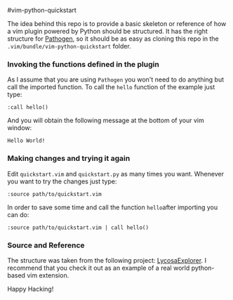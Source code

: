 #vim-python-quickstart

The idea behind this repo is to provide a basic skeleton or reference of how a vim plugin powered by Python should be structured. 
It has the right structure for [Pathogen](https://github.com/tpope/vim-pathogen), so it should be as easy as cloning
this repo in the `.vim/bundle/vim-python-quickstart` folder.

### Invoking the functions defined in the plugin

As I assume that you are using `Pathogen` you won't need to do anything but call the imported function. 
To call the `hello` function of the example just type:

```vim
:call hello()
```

And you will obtain the following message at the bottom of your vim window:

```vim
Hello World!
```

### Making changes and trying it again

Edit `quickstart.vim` and `quickstart.py` as many times you want. Whenever you want to try the changes just type:

```vim
:source path/to/quickstart.vim
```

In order to save some time and call the function `hello`after importing you can do:

```vim
:source path/to/quickstart.vim | call hello()
```

### Source and Reference

The structure was taken from the following project: [LycosaExplorer](https://bitbucket.org/mikehart/lycosaexplorer/). 
I recommend that you check it out as an example of a real world python-based vim extension.

Happy Hacking!

